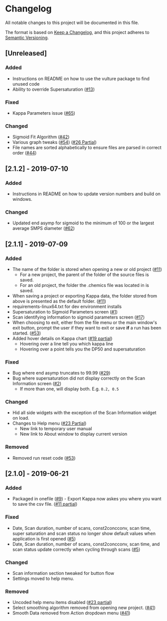 # Changelog
All notable changes to this project will be documented in this file.

The format is based on [Keep a Changelog](https://keepachangelog.com/en/1.0.0/),
and this project adheres to [Semantic Versioning](https://semver.org/spec/v2.0.0.html).

<!--
### Added for new features.
### Fixed for any bug fixes.
### Changed for changes in existing functionality.
### Deprecated for soon-to-be removed features.
### Removed for now removed features.
### Security in case of vulnerabilities.
([#](https://gitlab.bucknell.edu/nrr004/Chemics/issues/))
## [2.1.2] - 2019-07-10
-->


## [Unreleased]
### Added
- Instructions on README on how to use the vulture package to find unused code
- Ability to override Supersaturation ([#13](https://gitlab.bucknell.edu/nrr004/Chemics/issues/13))

### Fixed
- Kappa Parameters issue ([#65](https://gitlab.bucknell.edu/nrr004/Chemics/issues/65))

### Changed
- Sigmoid Fit Algorithm ([#42](https://gitlab.bucknell.edu/nrr004/Chemics/issues/42))
- Various graph tweaks  ([#54](https://gitlab.bucknell.edu/nrr004/Chemics/issues/54)) ([#26 Partial](https://gitlab.bucknell.edu/nrr004/Chemics/issues/26))
- File names are sorted alphabetically to ensure files are parsed in correct order ([#44](https://gitlab.bucknell.edu/nrr004/Chemics/issues/44))


## [2.1.2] - 2019-07-10
### Added 
- Instructions in README on how to update version numbers and build on windows.

### Changed
- Updated end asymp for sigmoid to the minimum of 100 or the largest average SMPS diameter ([#62](https://gitlab.bucknell.edu/nrr004/Chemics/issues/62))

## [2.1.1] - 2019-07-09
### Added
- The name of the folder is stored when opening a new or old project ([#11](https://gitlab.bucknell.edu/nrr004/Chemics/issues/11))
  - For a new project, the parent of the folder of the 
    source files is saved.
  - For an old project, the folder the .chemics file was located
    in is saved.
- When saving a project or exporting Kappa data, the folder stored from above is presented as the default folder. ([#11](https://gitlab.bucknell.edu/nrr004/Chemics/issues/11))
- requirements-linux64.txt for dev environment installs
- Supersaturation to Sigmoid Parameters screen ([#1](https://gitlab.bucknell.edu/nrr004/Chemics/issues/1))
- Scan identifying information to sigmoid parameters screen ([#17](https://gitlab.bucknell.edu/nrr004/Chemics/issues/17))
- When choosing to exit, either from the file menu or the main window's exit button, prompt the user if they want to exit or save **if** a run has been started. ([#53](https://gitlab.bucknell.edu/nrr004/Chemics/issues/53))
- Added hover details on Kappa chart ([#19 partial](https://gitlab.bucknell.edu/nrr004/Chemics/issues/19))
  - Hovering over a line tell you which kappa line
  - Hovering over a point tells you the DP50 and supersaturation
    
### Fixed
- Bug where end asymp truncates to 99.99 ([#29](https://gitlab.bucknell.edu/nrr004/Chemics/issues/29))
- Bug where supersaturation did not display correctly on the Scan Information screen ([#2](https://gitlab.bucknell.edu/nrr004/Chemics/issues/2))
  - If more than one, will display both.  E.g. `0.2, 0.5`
    
### Changed
- Hid all side widgets with the exception of the Scan Information 
  widget on load.
- Changes to Help menu ([#23 Partial](https://gitlab.bucknell.edu/nrr004/Chemics/issues/23))
  - New link to temporary user manual
  - New link to About window to display current version
      
### Removed
- Removed run reset code ([#53](https://gitlab.bucknell.edu/nrr004/Chemics/issues/53))

## [2.1.0] - 2019-06-21
### Added
- Packaged in onefile ([#9](https://gitlab.bucknell.edu/nrr004/Chemics/issues/9))
                            - Export Kappa now askes you where you want to save the csv file. ([#11 partial](https://gitlab.bucknell.edu/nrr004/Chemics/issues/11))

### Fixed
- Date, Scan duration, number of scans, const2concconv, scan time, super saturation and scan status no longer show default values when application is first opened ([#5](https://gitlab.bucknell.edu/nrr004/Chemics/issues/5))
- Date, Scan duration, number of scans, const2concconv, scan time, and scan status update correctly when cycling through scans ([#5](https://gitlab.bucknell.edu/nrr004/Chemics/issues/5))

### Changed
- Scan information section tweaked for button flow
- Settings moved to help menu.

### Removed
- Uncoded help menu items disabled ([#23 partial](https://gitlab.bucknell.edu/nrr004/Chemics/issues/23))
- Select smoothing algorithm removed from opening new project. ([#41](https://gitlab.bucknell.edu/nrr004/Chemics/issues/41))
- Smooth Data removed from Action dropdown menu ([#41](https://gitlab.bucknell.edu/nrr004/Chemics/issues/41))

